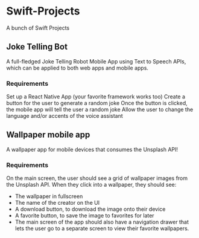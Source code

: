# Swift-Projects
A bunch of Swift Projects 
## Joke Telling Bot
A full-fledged Joke Telling Robot Mobile App using Text to Speech APIs, which can be applied to both web apps and mobile apps.

### Requirements
Set up a React Native App (your favorite framework works too)
Create a button for the user to generate a random joke
Once the button is clicked, the mobile app will tell the user a random joke
Allow the user to change the language and/or accents of the voice assistant
## Wallpaper mobile app
A wallpaper app for mobile devices that consumes the Unsplash API! 

### Requirements
On the main screen, the user should see a grid of wallpaper images from the Unsplash API. When they click into a wallpaper, they should see:
- The wallpaper in fullscreen
- The name of the creator on the UI
- A download button, to download the image onto their device
- A favorite button, to save the image to favorites for later
- The main screen of the app should also have a navigation drawer that lets the user go to a separate screen to view their favorite wallpapers.
